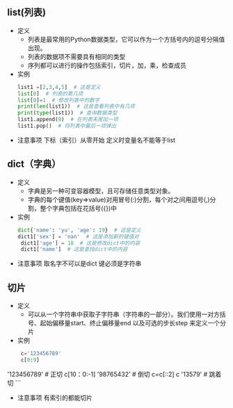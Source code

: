## list(列表)
- 定义
	- 列表是最常用的Python数据类型，它可以作为一个方括号内的逗号分隔值出现。
	- 列表的数据项不需要具有相同的类型
	- 序列都可以进行的操作包括索引，切片，加，乘，检查成员
- 实例
	```python
	list1 =[2,3,4,5]  # 这是定义
	list[0]  # 列表的第几项
	list[0]=1  # 修改列表中的数字
	print(len(list1))  # 这是查看列表中有几项
	print(type(list1))  # 查询数据类型
	list1.append(9)  # 在列表末尾加一项
	list1.pop()  # 将列表中最后一项弹出
	```
- 注意事项
	下标（索引）从零开始
	定义时变量名不能等于list
## dict（字典）
- 定义
	- 字典是另一种可变容器模型，且可存储任意类型对象。
	- 字典的每个键值(key=>value)对用冒号(:)分割，每个对之间用逗号(,)分割，整个字典包括在花括号({})中
- 实例
	```python
	dict{'name': 'yu', 'age': 19}  # 这是定义
	dict1['sex'] = 'nan'  # 这是添加新的键值对
	 dict1['age'] = 18  # 这是修改dict中的内容
	 dict1['name']  # 这是查找dict中的内容
	```
- 注意事项
	取名字不可以是dict
	键必须是字符串
## 切片
- 定义
	- 可以从一个字符串中获取子字符串（字符串的一部分）。我们使用一对方括号、起始偏移量start、终止偏移量end 以及可选的步长step 来定义一个分片
- 实例
	```python
	 c='123456789'
	 c[0:9]
 '123456789'  # 正切
 	c[10：0:-1]
	'98765432'  # 倒切
	c=c[::2]
	 c
	 '13579'  # 跳着切
	```
- 注意事项
有索引的都能切片
